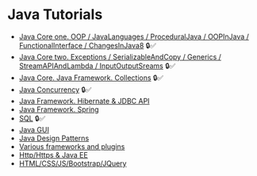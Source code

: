 # Java Tutorials

+ [Java Core one. OOP / JavaLanguages / ProceduralJava / OOPInJava / FunctionalInterface / ChangesInJava8](core1.md)   :lock::white_check_mark: 
+ [Java Core two. Exceptions / SerializableAndCopy / Generics / StreamAPIAndLambda / InputOutputSreams](core2.md)   :lock::white_check_mark: 
+ [Java Core. Java Framework. Collections](collections.md)      :lock::white_check_mark: 
+ [Java Concurrency](concurrency.md)   :lock::white_check_mark:  
+ [Java Framework. Hibernate & JDBC API](hiber.md)   
+ [Java Framework. Spring](spring.md)
+ [SQL](sql.md)   :lock::white_check_mark: 
+ [Java GUI](gui.md)
+ [Java Design Patterns](patterns.md)
+ [Various frameworks and plugins](frameworks.md)
+ [Http/Https & Java EE](http.md)
+ [HTML/CSS/JS/Bootstrap/JQuery](bootstrap.md)

